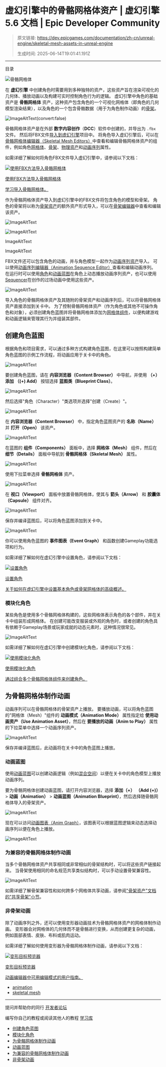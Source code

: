 # 虚幻引擎中的骨骼网格体资产 | 虚幻引擎 5.6 文档 | Epic Developer Community

> 原文链接: https://dev.epicgames.com/documentation/zh-cn/unreal-engine/skeletal-mesh-assets-in-unreal-engine
> 
> 生成时间: 2025-06-14T19:01:41.191Z

---

目录

![骨骼网格体](https://dev.epicgames.com/community/api/documentation/image/f86040b9-f271-45b9-8f33-8099601f8c15?resizing_type=fill&width=1920&height=335)

在 **虚幻引擎** 中创建角色时需要用到多种独特的资产，这些资产旨在渲染可视化的几何体、播放动画以及构建可实时控制角色行为的逻辑。 虚幻引擎中角色的基础资产是 **骨骼网格体** 资产，这种资产包含角色的一个可视化网格体（即角色的几何模型渲染结果），以及角色的一个包含骨骼数据（用于为角色制作动画）的[骨架](/documentation/zh-cn/unreal-engine/skeletons-in-unreal-engine)。

![ImageAltText](skin.png)(convert:false)

骨骼网格体资产是在外部 **数字内容创作**（**DCC**）软件中创建的，并导出为 `.fbx` 文件。 然后将FBX文件[导入到虚幻引擎](/documentation/zh-cn/unreal-engine/importing-skeletal-meshes-using-fbx-in-unreal-engine)项目中。 将角色导入虚幻引擎后，可以在[骨骼网格体编辑器（Skeletal Mesh Editors）](/documentation/zh-cn/unreal-engine/animation-editors-in-unreal-engine)中查看和编辑骨骼网格体资产的组件，例如角色[网格体](/documentation/zh-cn/unreal-engine/skeletal-mesh-editor-in-unreal-engine)、[骨架](/documentation/zh-cn/unreal-engine/skeleton-editor-in-unreal-engine)、[物理资产](/documentation/zh-cn/unreal-engine/physics-asset-editor-in-unreal-engine)和[动画序列](/documentation/zh-cn/unreal-engine/animation-sequence-editor-in-unreal-engine)属性。

如需详细了解如何将角色FBX文件导入虚幻引擎中，请参阅以下文档：

[](/documentation/zh-cn/unreal-engine/importing-skeletal-meshes-using-fbx-in-unreal-engine)

[![使用FBX方法导入骨骼网格体](https://d1iv7db44yhgxn.cloudfront.net/documentation/images/630157ea-11f1-45a1-9a36-09877c75472a/placeholder_topic.png)](/documentation/zh-cn/unreal-engine/importing-skeletal-meshes-using-fbx-in-unreal-engine)

[使用FBX方法导入骨骼网格体](/documentation/zh-cn/unreal-engine/importing-skeletal-meshes-using-fbx-in-unreal-engine)

[学习导入骨骼网格体。](/documentation/zh-cn/unreal-engine/importing-skeletal-meshes-using-fbx-in-unreal-engine)

作为骨骼网格体资产导入到虚幻引擎中的FBX文件将包含角色的模型和骨架。 角色的骨架将以称为[骨架资产](/documentation/zh-cn/unreal-engine/skeletons-in-unreal-engine)的额外资产形式导入，可以在[骨架编辑器](/documentation/zh-cn/unreal-engine/skeleton-editor-in-unreal-engine)中查看和编辑该资产。

![ImageAltText](https://d1iv7db44yhgxn.cloudfront.net/documentation/images/c977acd5-3eca-4327-bec3-57e322590d8b/ghost.png)

![ImageAltText](https://d1iv7db44yhgxn.cloudfront.net/documentation/images/e2e6676a-4c7a-40ca-8115-79f383a68c0c/bones.png)

ImageAltText

ImageAltText

FBX文件还可以包含角色的动画，并与角色模型一起作为[动画序列资产](/documentation/zh-cn/unreal-engine/animation-sequences-in-unreal-engine)导入。 可以使用[动画序列编辑器（Animation Sequence Editor）](/documentation/zh-cn/unreal-engine/animation-sequence-editor-in-unreal-engine)查看和编辑动画序列。 在运行时可以使用[角色](/documentation/zh-cn/unreal-engine/characters-in-unreal-engine)和[动画蓝图](/documentation/zh-cn/unreal-engine/animation-blueprints-in-unreal-engine)在角色上动态播放动画序列资产，也可以使用[Sequencer](/documentation/zh-cn/unreal-engine/cinematics-and-movie-making-in-unreal-engine)在创作的过场动画中使用这些资产。

![ImageAltText](https://d1iv7db44yhgxn.cloudfront.net/documentation/images/f98e88c0-c255-48b1-8947-a39f2da6b1ab/uncompressedanimation.gif)

导入角色的骨骼网格体资产及其随附的骨架资产和动画序列后，可以将骨骼网格体资产直接添加到关卡中。 为了控制骨骼网格体资产（作为角色或其他不可操作角色和对象），必须创建角色蓝图并将骨骼网格体添加为[网格体组件](/documentation/zh-cn/unreal-engine/anatomy-of-a-blueprint-in-unreal-engine#%E7%BB%84%E4%BB%B6)，以便构建游戏和动画逻辑来管理其行为并组装其部件。

## 创建角色蓝图

根据角色和项目需求，可以通过多种方式构建角色蓝图，在这里可以按照构建简单角色蓝图的示例工作流程，将动画应用于关卡中的角色。

![ImageAltText](https://d1iv7db44yhgxn.cloudfront.net/documentation/images/2c970ef5-2a47-44b1-9dbf-bd1d99afe50f/characterbp.png)

要创建角色蓝图，请在 **内容浏览器（Content Browser）** 中导航，并使用 **（+）添加** **（(+) Add）** 按钮选择 **蓝图类（Blueprint Class）**。

![ImageAltText](https://d1iv7db44yhgxn.cloudfront.net/documentation/images/5c55b56b-807c-4cb4-bb4e-59b5100d0642/createblueprint.png)

然后选择"角色（Character）"类选项并选择"创建（Create）"。

![ImageAltText](https://d1iv7db44yhgxn.cloudfront.net/documentation/images/d4865cb3-8fd5-4b29-9eda-c08d795e3cbe/createcharacterbp.png)

在 **内容浏览器（Content Browser）** 中，指定角色蓝图资产的 **名称（Name）** 并 **打开（Open）** 该资产。

![ImageAltText](https://d1iv7db44yhgxn.cloudfront.net/documentation/images/0708f739-5140-41ba-9c5c-4e77978e0264/bpasset.png)

在蓝图的 **组件（Components）** 面板中，选择 **网格体（Mesh）** 组件，然后在 **细节（Details）** 面板中导航到 **骨骼网格体（Skeletal Mesh）** 属性。

![ImageAltText](https://d1iv7db44yhgxn.cloudfront.net/documentation/images/7a1c7145-fd99-4204-a0c0-10e4d47e3185/selectmesh.png)

使用下拉菜单选择 **骨骼网格体** 资产。

![ImageAltText](https://d1iv7db44yhgxn.cloudfront.net/documentation/images/bc6c510c-a536-494f-a260-a622e77427c2/assignmesh.png)

在 **视口（Viewport）** 面板中放置骨骼网格体，使其与 **箭头（Arrow）** 和 **胶囊体（Capsule）** 组件对齐。

![ImageAltText](https://d1iv7db44yhgxn.cloudfront.net/documentation/images/82edb36c-1b94-4243-8df6-5422d63fe683/repositionmesh.gif)

保存并编译蓝图后，可以将角色蓝图添加到关卡中。

![ImageAltText](https://d1iv7db44yhgxn.cloudfront.net/documentation/images/50f9ab2a-cd98-4f83-956d-6c13a5926e9f/addbp.gif)

你可以使用角色蓝图的 **事件图表（Event Graph）** 和函数创建Gameplay功能选项和行为。

如需详细了解如何在虚幻引擎中设置角色，请参阅以下文档：

[](/documentation/zh-cn/unreal-engine/setting-up-a-character-in-unreal-engine)

[![设置角色](https://d1iv7db44yhgxn.cloudfront.net/documentation/images/9c639ee6-3951-483d-99c3-acd60d715d05/ue5_1-setting-up-a-character-topic.png)](/documentation/zh-cn/unreal-engine/setting-up-a-character-in-unreal-engine)

[设置角色](/documentation/zh-cn/unreal-engine/setting-up-a-character-in-unreal-engine)

[关于如何在虚幻引擎中设置基本角色或骨架网格体的高级概述。](/documentation/zh-cn/unreal-engine/setting-up-a-character-in-unreal-engine)

### 模块化角色

某些角色是使用多个骨骼网格体构建的，这些网格体表示角色的各个部件，并在关卡中组装形成网格体。 在创建可能改变服装或外观的角色时，或者创建的角色具有依赖于Gameplay场景或玩家成就的动态元素时，这种情况很常见。

![ImageAltText](https://d1iv7db44yhgxn.cloudfront.net/documentation/images/0cd68fe7-7a08-4e96-a1a9-2d5fd74ded45/components.png)

如需详细了解如何在虚幻引擎中创建模块化角色，请参阅以下文档：

[](/documentation/zh-cn/unreal-engine/working-with-modular-characters-in-unreal-engine)

[![使用模块化角色](https://d1iv7db44yhgxn.cloudfront.net/documentation/images/e722d3db-b13e-481e-9f11-589d543fb276/topicimage.png)](/documentation/zh-cn/unreal-engine/working-with-modular-characters-in-unreal-engine)

[使用模块化角色](/documentation/zh-cn/unreal-engine/working-with-modular-characters-in-unreal-engine)

[通过组合多个骨骼网格体组件来创建角色。](/documentation/zh-cn/unreal-engine/working-with-modular-characters-in-unreal-engine)

## 为骨骼网格体制作动画

动画序列可以在骨骼网格体的骨架资产上播放。 要播放动画，可以将角色蓝图的"网格体（Mesh）"组件的 **动画模式（Animation Mode）** 属性指定给 **使用动画资产（Use Animation Asset）**，然后在 **要播放的动画（Anim to Play）** 属性的下拉菜单中选择一个动画序列资产。

![ImageAltText](https://d1iv7db44yhgxn.cloudfront.net/documentation/images/e39d7dd8-5633-4aff-92c4-9feb59353284/assignanim.gif)

保存并编译蓝图后，此动画将在关卡中的角色蓝图上播放。

### 动画蓝图

使用[动画蓝图](/documentation/zh-cn/unreal-engine/animation-blueprints-in-unreal-engine)可以创建动画逻辑（例如[混合空间](/documentation/zh-cn/unreal-engine/blend-spaces-in-unreal-engine)）以便在关卡中的角色模型上播放动画序列。

要为骨骼网格体创建动画蓝图，请打开内容浏览器，选择 **添加（+）** **（Add (+)）** > **动画（Animation）** > **动画蓝图（Animation Blueprint）**，然后选择随骨骼网格体导入的骨架资产。

![ImageAltText](https://d1iv7db44yhgxn.cloudfront.net/documentation/images/ef2478b6-d433-4522-9268-3e80632d3057/createabp.png)

现在可以访问[动画图表（Anim Graph）](/documentation/zh-cn/unreal-engine/animation-workflow-guides-and-examples-in-unreal-engine)，该图表可以根据蓝图逻辑来动态选择动画序列以便在角色上播放。

![ImageAltText](https://d1iv7db44yhgxn.cloudfront.net/documentation/images/4352391b-ad73-4a7e-a8e6-664f4825a1c2/animgraph2.gif)

### 为兼容的骨骼网格体制作动画

当多个骨骼网格体资产共享相同或非常相似的骨架结构时，可以将这些资产链接起来。 当骨架使用相同的命名规范共享类似结构时，可以手动设置骨架兼容性。

![ImageAltText](https://d1iv7db44yhgxn.cloudfront.net/documentation/images/a927e092-ce9f-4f51-b6b1-04da91a9d8df/compat3.gif)

如需详细了解骨架兼容性和如何跨多个网格体共享动画，请参阅["骨架资产"文档的"共享骨架"小节](/documentation/zh-cn/unreal-engine/skeletons-in-unreal-engine#%E5%85%B1%E4%BA%AB%E9%AA%A8%E6%9E%B6)。

### 非骨架动画

除了动画序列之外，还可以使用变形器动画技术为骨骼网格体资产的网格体制作动画。 变形器会对网格体的几何体而不是骨骼进行变换，从而创建更复杂的动画，例如面部表情、皮肤、布料或肌肉运动。

如需详细了解如何使用变形器为骨骼网格体制作动画，请参阅以下文档：

[](/documentation/zh-cn/unreal-engine/morph-target-previewer)

[![变形目标预览器](https://d1iv7db44yhgxn.cloudfront.net/documentation/images/933080a0-bf7f-4b34-b343-0991f51efa1b/placeholder_topic.png)](/documentation/zh-cn/unreal-engine/morph-target-previewer)

[变形目标预览器](/documentation/zh-cn/unreal-engine/morph-target-previewer)

[动画编辑器中可用编辑模式的用户指南。](/documentation/zh-cn/unreal-engine/morph-target-previewer)

-   [animation](https://dev.epicgames.com/community/search?query=animation)
-   [skeletal mesh](https://dev.epicgames.com/community/search?query=skeletal%20mesh)

* * *

提问并帮助你的同行 [开发者论坛](https://forums.unrealengine.com/categories?tag=unreal-engine)

编写你自己的教程或阅读其他人的教程 [学习库](https://dev.epicgames.com/community/unreal-engine/learning)

-   [创建角色蓝图](/documentation/zh-cn/unreal-engine/skeletal-mesh-assets-in-unreal-engine#%E5%88%9B%E5%BB%BA%E8%A7%92%E8%89%B2%E8%93%9D%E5%9B%BE)
-   [模块化角色](/documentation/zh-cn/unreal-engine/skeletal-mesh-assets-in-unreal-engine#%E6%A8%A1%E5%9D%97%E5%8C%96%E8%A7%92%E8%89%B2)
-   [为骨骼网格体制作动画](/documentation/zh-cn/unreal-engine/skeletal-mesh-assets-in-unreal-engine#%E4%B8%BA%E9%AA%A8%E9%AA%BC%E7%BD%91%E6%A0%BC%E4%BD%93%E5%88%B6%E4%BD%9C%E5%8A%A8%E7%94%BB)
-   [动画蓝图](/documentation/zh-cn/unreal-engine/skeletal-mesh-assets-in-unreal-engine#%E5%8A%A8%E7%94%BB%E8%93%9D%E5%9B%BE)
-   [为兼容的骨骼网格体制作动画](/documentation/zh-cn/unreal-engine/skeletal-mesh-assets-in-unreal-engine#%E4%B8%BA%E5%85%BC%E5%AE%B9%E7%9A%84%E9%AA%A8%E9%AA%BC%E7%BD%91%E6%A0%BC%E4%BD%93%E5%88%B6%E4%BD%9C%E5%8A%A8%E7%94%BB)
-   [非骨架动画](/documentation/zh-cn/unreal-engine/skeletal-mesh-assets-in-unreal-engine#%E9%9D%9E%E9%AA%A8%E6%9E%B6%E5%8A%A8%E7%94%BB)